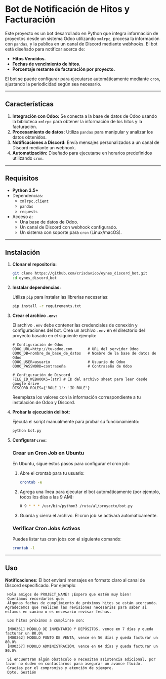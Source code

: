 
# Bot de Notificación de Hitos y Facturación

Este proyecto es un bot desarrollado en Python que integra información de proyectos desde un sistema Odoo utilizando `xmlrpc`, procesa la información con `pandas`, y la publica en un canal de Discord mediante webhooks. El bot está diseñado para notificar acerca de:

- **Hitos Vencidos.**
- **Fechas de vencimiento de hitos.**
- **Porcentaje restante de facturación por proyecto.**

El bot se puede configurar para ejecutarse automáticamente mediante `cron`, ajustando la periodicidad según sea necesario.

---

## Características

1. **Integración con Odoo:** Se conecta a la base de datos de Odoo usando la biblioteca `xmlrpc` para obtener la información de los hitos y la facturación.
2. **Procesamiento de datos:** Utiliza `pandas` para manipular y analizar los datos obtenidos.
3. **Notificaciones a Discord:** Envía mensajes personalizados a un canal de Discord mediante un webhook.
4. **Automatización:** Diseñado para ejecutarse en horarios predefinidos utilizando `cron`.

---

## Requisitos

- **Python 3.5+**
- Dependencias:
  - `xmlrpc.client`
  - `pandas`
  - `requests`
- Acceso a:
  - Una base de datos de Odoo.
  - Un canal de Discord con webhook configurado.
  - Un sistema con soporte para `cron` (Linux/macOS).

---

## Instalación

1. **Clonar el repositorio:**

   ```bash
   git clone https://github.com/crisdavico/eynes_discord_bot.git
   cd eynes_discord_bot
   ```

2. **Instalar dependencias:**

   Utiliza `pip` para instalar las librerías necesarias:

   ```bash
   pip install -r requirements.txt
   ```

3. **Crear el archivo `.env`:**

   El archivo `.env` debe contener las credenciales de conexión y configuraciones del bot. Crea un archivo `.env` en el directorio del proyecto basado en el siguiente ejemplo:

   ```env
   # Configuración de Odoo
   ODOO_URL=http://tu-odoo.com       # URL del servidor Odoo
   ODOO_DB=nombre_de_base_de_datos   # Nombre de la base de datos de Odoo
   ODOO_USER=usuario                 # Usuario de Odoo
   ODOO_PASSWORD=contraseña          # Contraseña de Odoo

   # Configuración de Discord
   FILE_ID_WEBHOOKS=[str] # ID del archivo sheet para leer desde google drive
   DISCORD_ROLES={'ROLE_1': 'ID_ROLE'}
   ```

   Reemplaza los valores con la información correspondiente a tu instalación de Odoo y Discord.

4. **Probar la ejecución del bot:**

   Ejecuta el script manualmente para probar su funcionamiento:

   ```bash
   python bot.py
   ```

5. **Configurar `cron`:**

   ### Crear un Cron Job en Ubuntu

   En Ubuntu, sigue estos pasos para configurar el cron job:

   1. Abre el crontab para tu usuario:

      ```bash
      crontab -e
      ```

   2. Agrega una línea para ejecutar el bot automáticamente (por ejemplo, todos los días a las 9 AM):

      ```bash
      0 9 * * * /usr/bin/python3 /ruta/al/proyecto/bot.py
      ```

   3. Guarda y cierra el archivo. El cron job se activará automáticamente.

   ### Verificar Cron Jobs Activos

   Puedes listar tus cron jobs con el siguiente comando:

   ```bash
   crontab -l
   ```

---

## Uso

**Notificaciones:** El bot enviará mensajes en formato claro al canal de Discord especificado. Por ejemplo:

   ```
	Hola amigos de PROJECT_NAME! ¡Espero que estén muy bien! 
	Queríamos recordarles que: 
	Algunas fechas de cumplimiento de próximos hitos se están acercando. Agradecemos que realicen las revisiones necesarias para saber si estamos en camino o es necesario revisar fechas. 
	 
	Los hitos próximos a cumplirse son: 
	 
	[M00361] MÓDULO DE INVENTARIO Y DEPÓSITOS, vence en 7 días y queda facturar un 80.0%
	[M00362] MODULO PUNTO DE VENTA, vence en 56 días y queda facturar un 80.0%
	[M00357] MODULO ADMINISTRACIÓN, vence en 84 días y queda facturar un 80.0% 

	Si encuentran algún obstáculo o necesitan asistencia adicional, por favor no duden en contactarnos para asegurar un avance fluido. 
	Gracias por el compromiso y atención de siempre. 
	Dpto. Gestión
   ```

